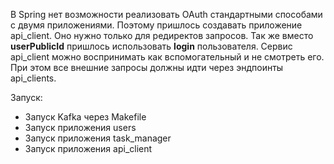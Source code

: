 В Spring нет возможности реализовать OAuth стандартными способами с двумя приложениями. Поэтому пришлось создавать приложение api_client. Оно нужно только для редиректов запросов. Так же вместо **userPublicId** пришлось использовать **login** пользователя. Сервис api_client можно воспринимать как вспомогательный и не смотреть его. При этом все внешние запросы должны идти через эндпоинты api_clients.

Запуск:
- Запуск Kafka через Makefile
- Запуск приложения users
- Запуск приложения task_manager
- Запуск приложения api_client